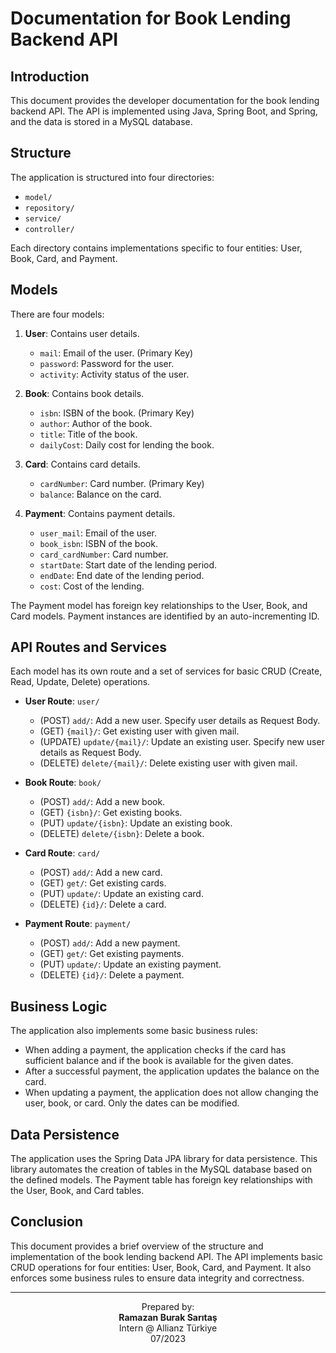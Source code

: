 # Documentation for Book Lending Backend API

## Introduction

This document provides the developer documentation for the book lending backend API. The API is implemented using Java, Spring Boot, and Spring, and the data is stored in a MySQL database.

## Structure

The application is structured into four directories:

- `model/`
- `repository/`
- `service/`
- `controller/`

Each directory contains implementations specific to four entities: User, Book, Card, and Payment.

## Models

There are four models:

1. **User**: Contains user details.
    - `mail`: Email of the user. (Primary Key)
    - `password`: Password for the user.
    - `activity`: Activity status of the user.

2. **Book**: Contains book details.
    - `isbn`: ISBN of the book. (Primary Key)
    - `author`: Author of the book.
    - `title`: Title of the book.
    - `dailyCost`: Daily cost for lending the book.

3. **Card**: Contains card details.
    - `cardNumber`: Card number. (Primary Key)
    - `balance`: Balance on the card.

4. **Payment**: Contains payment details.
    - `user_mail`: Email of the user.
    - `book_isbn`: ISBN of the book.
    - `card_cardNumber`: Card number.
    - `startDate`: Start date of the lending period.
    - `endDate`: End date of the lending period.
    - `cost`: Cost of the lending.

The Payment model has foreign key relationships to the User, Book, and Card models. Payment instances are identified by an auto-incrementing ID.

## API Routes and Services

Each model has its own route and a set of services for basic CRUD (Create, Read, Update, Delete) operations.

- **User Route**: `user/`
    - (POST) `add/`: Add a new user. Specify user details as Request Body.
    - (GET) `{mail}/`: Get existing user with given mail.
    - (UPDATE) `update/{mail}/`: Update an existing user. Specify new user details as Request Body.
    - (DELETE) `delete/{mail}/`: Delete existing user with given mail.

- **Book Route**: `book/`
    - (POST) `add/`: Add a new book.
    - (GET) `{isbn}/`: Get existing books.
    - (PUT) `update/{isbn}`: Update an existing book.
    - (DELETE) `delete/{isbn}`: Delete a book.

- **Card Route**: `card/`
    - (POST) `add/`: Add a new card.
    - (GET) `get/`: Get existing cards.
    - (PUT) `update/`: Update an existing card.
    - (DELETE) `{id}/`: Delete a card.

- **Payment Route**: `payment/`
    - (POST) `add/`: Add a new payment.
    - (GET) `get/`: Get existing payments.
    - (PUT) `update/`: Update an existing payment.
    - (DELETE) `{id}/`: Delete a payment.

## Business Logic

The application also implements some basic business rules:

- When adding a payment, the application checks if the card has sufficient balance and if the book is available for the given dates.
- After a successful payment, the application updates the balance on the card.
- When updating a payment, the application does not allow changing the user, book, or card. Only the dates can be modified.

## Data Persistence

The application uses the Spring Data JPA library for data persistence. This library automates the creation of tables in the MySQL database based on the defined models. The Payment table has foreign key relationships with the User, Book, and Card tables.

## Conclusion

This document provides a brief overview of the structure and implementation of the book lending backend API. The API implements basic CRUD operations for four entities: User, Book, Card, and Payment. It also enforces some business rules to ensure data integrity and correctness.

---

<p align="center">
Prepared by:<br>
<b>Ramazan Burak Sarıtaş</b><br>
Intern @ Allianz Türkiye<br>
07/2023<br>
</p>
